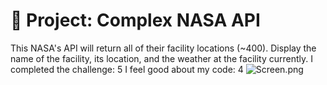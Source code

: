 # 🚀 Project: Complex NASA API

This NASA's API will return all of their facility locations (~400). Display the name of the facility, its location, and the weather at the facility currently. 
I completed the challenge: 5
I feel good about my code: 4
![Screen.png](Screen.png)

